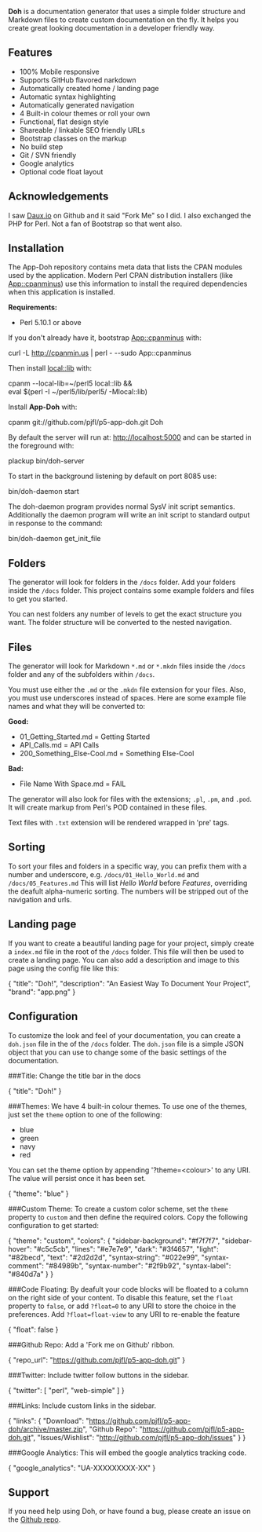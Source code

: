 **Doh** is a documentation generator that uses a simple folder
  structure and Markdown files to create custom documentation on the
  fly. It helps you create great looking documentation in a developer
  friendly way.

## Features

* 100% Mobile responsive
* Supports GitHub flavored narkdown
* Automatically created home / landing page
* Automatic syntax highlighting
* Automatically generated navigation
* 4 Built-in colour themes or roll your own
* Functional, flat design style
* Shareable / linkable SEO friendly URLs
* Bootstrap classes on the markup
* No build step
* Git / SVN friendly
* Google analytics
* Optional code float layout

## Acknowledgements

I saw [Daux.io](https://github.com/justinwalsh/daux.io) on Github and it
said "Fork Me" so I did. I also exchanged the PHP for Perl. Not a fan of
Bootstrap so that went also.

## Installation

The App-Doh repository contains meta data that lists the CPAN modules
used by the application. Modern Perl CPAN distribution installers
(like [App::cpanminus](https://metacpan.org/module/App::cpanminus))
use this information to install the required dependencies when this
application is installed.

**Requirements:**

* Perl 5.10.1 or above

If you don't already have it, bootstrap
[App::cpanminus](https://metacpan.org/module/App::cpanminus) with:

   curl -L http://cpanmin.us | perl - --sudo App::cpanminus

Then install [local::lib](https://metacpan.org/module/local::lib) with:

   cpanm --local-lib=~/perl5 local::lib && \
      eval $(perl -I ~/perl5/lib/perl5/ -Mlocal::lib)

Install **App-Doh** with:

   cpanm git://github.com/pjfl/p5-app-doh.git Doh

By default the server will run at: <a href="http://localhost:5000"
target="_blank">http://localhost:5000</a> and can be started
in the foreground with:

   plackup bin/doh-server

To start in the background listening by default on port 8085 use:

   bin/doh-daemon start

The doh-daemon program provides normal SysV init script semantics. Additionally
the daemon program will write an init script to standard output in response
to the command:

   bin/doh-daemon get_init_file

## Folders

The generator will look for folders in the `/docs` folder. Add your
folders inside the `/docs` folder. This project contains some example
folders and files to get you started.

You can nest folders any number of levels to get the exact structure
you want. The folder structure will be converted to the nested
navigation.

## Files

The generator will look for Markdown `*.md` or `*.mkdn` files inside
the `/docs` folder and any of the subfolders within `/docs`.

You must use either the `.md` or the `.mkdn` file extension for your
files. Also, you must use underscores instead of spaces. Here are some
example file names and what they will be converted to:

**Good:**

* 01_Getting_Started.md = Getting Started
* API_Calls.md = API Calls
* 200_Something_Else-Cool.md = Something Else-Cool

**Bad:**

* File Name With Space.md = FAIL

The generator will also look for files with the extensions; `.pl`, `.pm`, and
`.pod`. It will create markup from Perl's POD contained in these files.

Text files with `.txt` extension will be rendered wrapped in 'pre' tags.

## Sorting

To sort your files and folders in a specific way, you can prefix them
with a number and underscore, e.g. `/docs/01_Hello_World.md` and
`/docs/05_Features.md` This will list *Hello World* before *Features*,
overriding the deafult alpha-numeric sorting. The numbers will be
stripped out of the navigation and urls.

## Landing page

If you want to create a beautiful landing page for your project,
simply create a `index.md` file in the root of the `/docs`
folder. This file will then be used to create a landing page. You can
also add a description and image to this page using the config file like
this:

   {
      "title": "Doh!",
      "description": "An Easiest Way To Document Your Project",
      "brand": "app.png"
   }

## Configuration

To customize the look and feel of your documentation, you can create a
`doh.json` file in the of the `/docs` folder. The `doh.json`
file is a simple JSON object that you can use to change some of the
basic settings of the documentation.

###Title:
Change the title bar in the docs

   {
      "title": "Doh!"
   }

###Themes:
We have 4 built-in colour themes. To use one of the themes, just
set the `theme` option to one of the following:

* blue
* green
* navy
* red

You can set the theme option by appending '?theme=&lt;colour&gt;' to any URI.
The value will persist once it has been set.

   {
      "theme": "blue"
   }

###Custom Theme:
To create a custom color scheme, set the `theme` property to `custom`
and then define the required colors. Copy the following configuration
to get started:

   {
      "theme": "custom",
      "colors": {
         "sidebar-background": "#f7f7f7",
         "sidebar-hover": "#c5c5cb",
         "lines": "#e7e7e9",
         "dark": "#3f4657",
         "light": "#82becd",
         "text": "#2d2d2d",
         "syntax-string": "#022e99",
         "syntax-comment": "#84989b",
         "syntax-number": "#2f9b92",
         "syntax-label": "#840d7a"
      }
   }

###Code Floating:
By deafult your code blocks will be floated to a column on the right
side of your content. To disable this feature, set the `float`
property to `false`, or add `?float=0` to any URI to store the choice
in the preferences. Add `?float=float-view` to any URI to re-enable the
feature

   {
      "float": false
   }


###Github Repo:
Add a 'Fork me on Github' ribbon.

   {
      "repo_url": "https://github.com/pjfl/p5-app-doh.git"
   }

###Twitter:
Include twitter follow buttons in the sidebar.

   {
      "twitter": [ "perl", "web-simple" ]
   }

###Links:
Include custom links in the sidebar.

   {
      "links": {
         "Download": "https://github.com/pjfl/p5-app-doh/archive/master.zip",
         "Github Repo": "https://github.com/pjfl/p5-app-doh.git",
         "Issues/Wishlist": "http://github.com/pjfl/p5-app-doh/issues"
      }
   }

###Google Analytics:
This will embed the google analytics tracking code.

   {
      "google_analytics": "UA-XXXXXXXXX-XX"
   }

## Support

If you need help using Doh, or have found a bug, please create an
issue on the <a href="https://github.com/pjfl/p5-app-doh/issues"
target="_blank">Github repo</a>.
